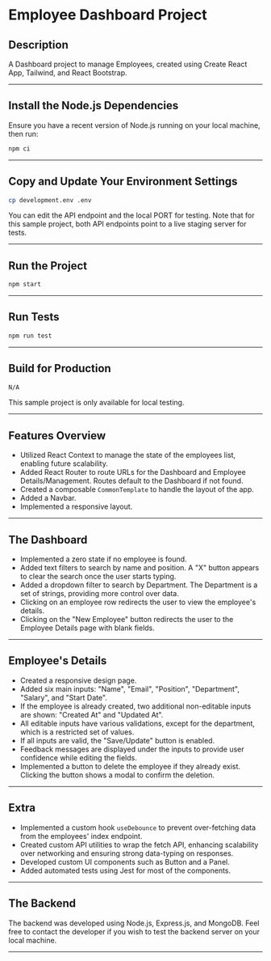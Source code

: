 
# Employee Dashboard Project

## Description

A Dashboard project to manage Employees, created using Create React App, Tailwind, and React Bootstrap.

---

## Install the Node.js Dependencies

Ensure you have a recent version of Node.js running on your local machine, then run:

```sh
npm ci
```

---

## Copy and Update Your Environment Settings

```sh
cp development.env .env
```

You can edit the API endpoint and the local PORT for testing. Note that for this sample project, both API endpoints point to a live staging server for tests.

---

## Run the Project

```sh
npm start
```

---

## Run Tests

```sh
npm run test
```

---

## Build for Production

```sh
N/A
```

This sample project is only available for local testing.

---

## Features Overview

- Utilized React Context to manage the state of the employees list, enabling future scalability.
- Added React Router to route URLs for the Dashboard and Employee Details/Management. Routes default to the Dashboard if not found.
- Created a composable `CommonTemplate` to handle the layout of the app.
- Added a Navbar.
- Implemented a responsive layout.

---

## The Dashboard

- Implemented a zero state if no employee is found.
- Added text filters to search by name and position. A "X" button appears to clear the search once the user starts typing.
- Added a dropdown filter to search by Department. The Department is a set of strings, providing more control over data.
- Clicking on an employee row redirects the user to view the employee's details.
- Clicking on the "New Employee" button redirects the user to the Employee Details page with blank fields.

---

## Employee's Details

- Created a responsive design page.
- Added six main inputs: "Name", "Email", "Position", "Department", "Salary", and "Start Date".
- If the employee is already created, two additional non-editable inputs are shown: "Created At" and "Updated At".
- All editable inputs have various validations, except for the department, which is a restricted set of values.
- If all inputs are valid, the "Save/Update" button is enabled.
- Feedback messages are displayed under the inputs to provide user confidence while editing the fields.
- Implemented a button to delete the employee if they already exist. Clicking the button shows a modal to confirm the deletion.

---

## Extra

- Implemented a custom hook `useDebounce` to prevent over-fetching data from the employees' index endpoint.
- Created custom API utilities to wrap the fetch API, enhancing scalability over networking and ensuring strong data-typing on responses.
- Developed custom UI components such as Button and a Panel.
- Added automated tests using Jest for most of the components.

---

## The Backend

The backend was developed using Node.js, Express.js, and MongoDB. Feel free to contact the developer if you wish to test the backend server on your local machine.

---